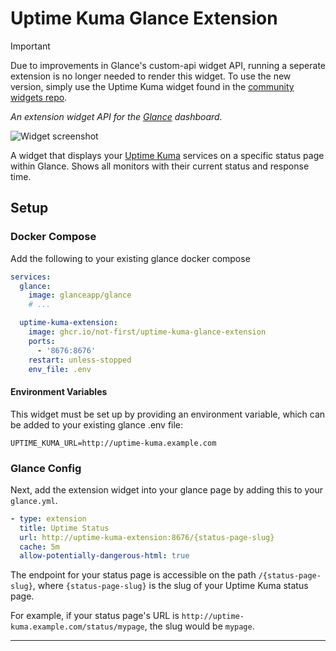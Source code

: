 # Uptime Kuma Glance Extension
> [!IMPORTANT]  
> Due to improvements in Glance's custom-api widget API, running a seperate extension is no longer needed to render this widget. To use the new version, simply use the Uptime Kuma widget found in the [community widgets repo](https://github.com/glanceapp/community-widgets).

_An extension widget API for the [Glance](https://github.com/glanceapp/glance) dashboard._

![Widget screenshot](https://github.com/user-attachments/assets/21cbbf7b-bc1b-4643-bcd1-c1db1fe55248)


A widget that displays your [Uptime Kuma](https://github.com/louislam/uptime-kuma) services on a specific status page within Glance. Shows all monitors with their current status and response time.

## Setup
### Docker Compose
Add the following to your existing glance docker compose
```yml
services:
  glance:
    image: glanceapp/glance
    # ...

  uptime-kuma-extension:
    image: ghcr.io/not-first/uptime-kuma-glance-extension
    ports:
      - '8676:8676'
    restart: unless-stopped
    env_file: .env
```
#### Environment Variables
This widget must be set up by providing an environment variable, which can be added to your existing glance .env file:
```env
UPTIME_KUMA_URL=http://uptime-kuma.example.com
```

### Glance Config
Next, add the extension widget into your glance page by adding this to your `glance.yml`.
```yml
- type: extension
  title: Uptime Status
  url: http://uptime-kuma-extension:8676/{status-page-slug}
  cache: 5m
  allow-potentially-dangerous-html: true
```
The endpoint for your status page is accessible on the path `/{status-page-slug}`, where `{status-page-slug}` is the slug of your Uptime Kuma status page.

For example, if your status page's URL is `http://uptime-kuma.example.com/status/mypage`, the slug would be `mypage`.

---
